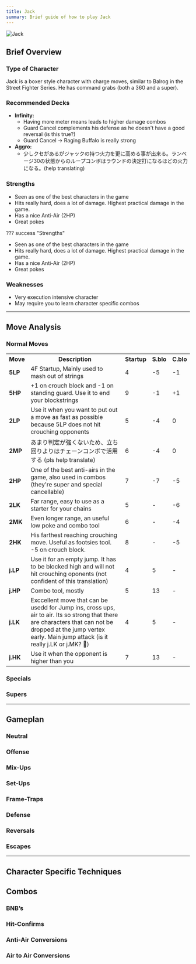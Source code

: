 ```yaml
---
title: Jack
summary: Brief guide of how to play Jack
---
```


![Jack](/images/characters/portraits/Jack.png)

## Brief Overview
### Type of Character
Jack is a boxer style character with charge moves, similar to Balrog in the Street Fighter Series. He has command grabs (both a 360 and a super).
### Recommended Decks
- **Infinity:**
    - Having more meter means leads to higher damage combos
    - Guard Cancel complements his defense as he doesn't have a good reversal (is this true?)
    - Guard Cancel -> Raging Buffalo is really strong
- **Aggro:**
    - 少しクセがあるがジャックの持つ火力を更に高める事が出来る。ランページ30の状態からのループコンボはラウンドの決定打になるほどの火力になる。(help translating)

### Strengths
- Seen as one of the best characters in the game
- Hits really hard, does a lot of damage. Highest practical damage in the game.
- Has a nice Anti-Air (2HP)
- Great pokes

??? success "Strengths"
- Seen as one of the best characters in the game
- Hits really hard, does a lot of damage. Highest practical damage in the game.
- Has a nice Anti-Air (2HP)
- Great pokes


### Weaknesses
- Very execution intensive character
- May require you to learn character specific combos

---

## Move Analysis
### Normal Moves

<table>
<tr>
    <th>Move</th>
    <th>Description</th>
    <th>Startup</th>
    <th>S.blo</th>
    <th>C.blo</th>
</tr>
<tr>
    <td><b>5LP</b></td>
    <td>4F Startup, Mainly used to mash out of strings</td>
    <td>4</td>
    <td>-5</td>
    <td>-1</td>
</tr>
<tr>
    <td><b>5HP</b></td>
    <td>+1 on crouch block and -1 on standing guard. Use it to end your blockstrings</td>
    <td>9</td>
    <td>-1</td>
    <td>+1</td>
</tr>
<tr>
    <td><b>2LP</b></td>
    <td>Use it when you want to put out a move as fast as possible because 5LP does not hit crouching opponents</td>
    <td>5</td>
    <td>-4</td>
    <td>0</td>
</tr>
<tr>
    <td><b>2MP</b></td>
    <td>あまり判定が強くないため、立ち回りよりはチェーンコンボで活用する (pls help translate)</td>
    <td>6</td>
    <td>-4</td>
    <td>0</td>
</tr>
<tr>
    <td><b>2HP</b></td>
    <td>One of the best anti-airs in the game, also used in combos (they're super and special cancellable)</td>
    <td>7</td>
    <td>-7</td>
    <td>-5</td>
</tr>
<tr>
    <td><b>2LK</b></td>
    <td>Far range, easy to use as a starter for your chains</td>
    <td>5</td>
    <td>-</td>
    <td>-6</td>
</tr>
<tr>
    <td><b>2MK</b></td>
    <td>Even longer range, an useful low poke and combo tool</td>
    <td>6</td>
    <td>-</td>
    <td>-4</td>
</tr>
<tr>
    <td><b>2HK</b></td>
    <td>His farthest reaching crouching move. Useful as footsies tool. -5 on crouch block.</td>
    <td>8</td>
    <td>-</td>
    <td>-5</td>
</tr>
<tr>
    <td><b>j.LP</b></td>
    <td>Use it for an empty jump. It has to be blocked high and will not hit crouching oponents (not confident of this translation)</td>
    <td>4</td>
    <td>5</td>
    <td>-</td>
</tr>
<tr>
    <td><b>j.HP</b></td>
    <td>Combo tool, mostly</td>
    <td>5</td>
    <td>13</td>
    <td>-</td>
</tr>
<tr>
    <td><b>j.LK</b></td>
    <td>Exccellent move that can be usedd for Jump ins, cross ups, air to air. Its so strong that there are characters that can not be dropped at the jump vertex early. Main jump attack (is it really j.LK or j.MK? 🤔)</td>
    <td>4</td>
    <td>5</td>
    <td>-</td>
</tr>
<tr>
    <td><b>j.HK</b></td>
    <td>Use it when the opponent is higher than you</td>
    <td>7</td>
    <td>13</td>
    <td>-</td>
</tr>
</table>

### Specials
### Supers

---

## Gameplan
### Neutral
### Offense
### Mix-Ups
### Set-Ups
### Frame-Traps
### Defense
### Reversals
### Escapes

---

## Character Specific Techniques
## Combos
### BNB’s
### Hit-Confirms
### Anti-Air Conversions
### Air to Air Conversions
